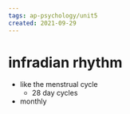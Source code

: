 ```yaml
---
tags: ap-psychology/unit5 
created: 2021-09-29
---
```


# infradian rhythm

- like the menstrual cycle
	- 28 day cycles
- monthly 
